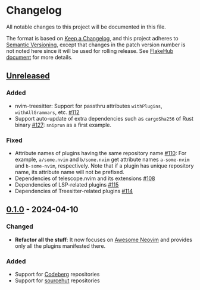 # Changelog

All notable changes to this project will be documented in this file.

The format is based on [Keep a Changelog][1], and this project adheres
to [Semantic Versioning][2], except that changes in the patch version
number is not noted here since it will be used for rolling release.
See [FlakeHub document][3] for more details.

[1]: https://keepachangelog.com/en/1.1.0/
[2]: https://semver.org/spec/v2.0.0.html
[3]: https://flakehub.com/docs/publishing

## [Unreleased]

### Added

- nvim-treesitter: Support for passthru attributes `withPlugins`,
  `withAllGrammars`, etc. [#112]
- Support auto-update of extra dependencies such as `cargoSha256`
  of Rust binary [#127]: `sniprun` as a first example.

### Fixed

- Attribute names of plugins having the same repository name [#110]:
  For example, `a/some.nvim` and `b/some.nvim` get attribute
  names `a-some-nvim` and `b-some-nvim`, respectively. Note that if a
  plugin has unique repository name, its attribute name will not be
  prefixed.
- Dependencies of telescope.nvim and its extensions [#108]
- Dependencies of LSP-related plugins [#115]
- Dependencies of Treesitter-related plugins [#114]

[#108]: https://github.com/m15a/flake-awesome-neovim-plugins/issues/108
[#110]: https://github.com/m15a/flake-awesome-neovim-plugins/issues/110
[#112]: https://github.com/m15a/flake-awesome-neovim-plugins/issues/112
[#114]: https://github.com/m15a/flake-awesome-neovim-plugins/issues/114
[#115]: https://github.com/m15a/flake-awesome-neovim-plugins/issues/115
[#127]: https://github.com/m15a/flake-awesome-neovim-plugins/issues/127

## [0.1.0] - 2024-04-10

### Changed

- **Refactor all the stuff**:
  It now focuses on [Awesome Neovim] and provides only all the plugins
  manifested there.

[Awesome Neovim]: https://github.com/rockerBOO/awesome-neovim

### Added

- Support for [Codeberg] repositories
- Support for [sourcehut] repositories

[Codeberg]: https://codeberg.org/
[sourcehut]: https://sr.ht/

[Unreleased]: https://github.com/m15a/flake-awesome-neovim-plugins/compare/v0.1.0...HEAD
[0.1.0]: https://github.com/m15a/flake-awesome-neovim-plugins/releases/tag/v0.1.0

<!-- vim:set tw=72 spell nowrap: -->
